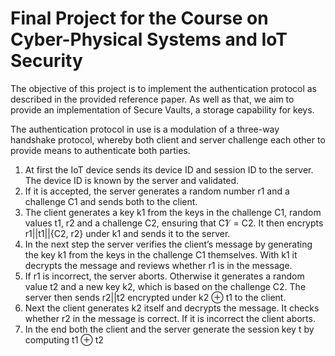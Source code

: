 # Final Project for the Course on Cyber-Physical Systems and IoT Security

The objective of this project is to implement the authentication protocol as described in
the provided reference paper. As well as that, we aim to provide an implementation of Secure Vaults, a storage
capability for keys.

The authentication protocol in use is a modulation of a three-way handshake protocol,
whereby both client and server challenge each other to provide means to authenticate
both parties.

1. At first the IoT device sends its device ID and session ID to the server. The device
ID is known by the server and validated.
2. If it is accepted, the server generates a random number r1 and a challenge C1 and
sends both to the client.
3. The client generates a key k1 from the keys in the challenge C1, random values
t1, r2 and a challenge C2, ensuring that C1 ̸ = C2. It then encrypts r1||t1||{C2, r2}
under k1 and sends it to the server.
4. In the next step the server verifies the client’s message by generating the key k1
from the keys in the challenge C1 themselves. With k1 it decrypts the message
and reviews whether r1 is in the message.
5. If r1 is incorrect, the server aborts. Otherwise it generates a random value t2 and
a new key k2, which is based on the challenge C2. The server then sends r2||t2
encrypted under k2 ⊕ t1 to the client.
6. Next the client generates k2 itself and decrypts the message. It checks whether r2
in the message is correct. If it is incorrect the client aborts.
7. In the end both the client and the server generate the session key t by computing
t1 ⊕ t2